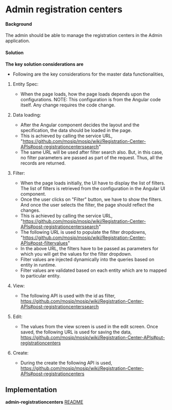 ﻿# Admin registration centers

#### Background

The admin should be able to manage the registration centers in the Admin application. 

#### Solution



**The key solution considerations are**

- Following are the key considerations for the master data functionalities, 

1. Entity Spec: 
	- When the page loads, how the page loads depends upon the configurations. NOTE: This configuration is from the Angular code itself. Any change requires the code change.

2. Data loading:
	- After the Angular component decides the layout and the specification, the data should be loaded in the page. 
	- This is achieved by calling the service URL, 
	"https://github.com/mosip/mosip/wiki/Registration-Center-APIs#post-registrationcenterssearch"
	- The same URL will be used after filter search also. But, in this case, no filter parameters are passed as part of the request. Thus, all the records are returned. 

3. Filter:
	- When the page loads initially, the UI have to display the list of filters. The list of filters is retrieved from the configuration in the Angular UI component. 
	- Once the user clicks on "Filter" button, we have to show the filters. And once the user selects the filter, the page should reflect the changes.
	- This is achieved by calling the service URL, 
	"https://github.com/mosip/mosip/wiki/Registration-Center-APIs#post-registrationcenterssearch"
	- The following URL is used to populate the filter dropdowns, 
	"https://github.com/mosip/mosip/wiki/Registration-Center-APIs#post-filtervalues"
	- In the above URL, the filters have to be passed as parameters for which you will get the values for the filter dropdown.
	- Filter values are injected dynamically into the queries based on entity in runtime.
	- Filter values are validated based on each entity which are to mapped to particular entity.
	
4. View:
	- The following API is used with the id as filter,
	https://github.com/mosip/mosip/wiki/Registration-Center-APIs#post-registrationcenterssearch
	
5. Edit:
	- The values from the view screen is used in the edit screen. Once saved, the following URL is used for saving the data, 
	https://github.com/mosip/mosip/wiki/Registration-Center-APIs#put-registrationcenters
	
6. Create:
	- During the create the following API is used, 
	https://github.com/mosip/mosip/wiki/Registration-Center-APIs#post-registrationcenters


## Implementation


**admin-registrationcenters** [README](../../../kernel/admin-registrationcenters/README.md)


